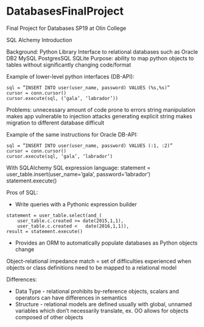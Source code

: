 # DatabasesFinalProject
Final Project for Databases SP19 at Olin College

SQL Alchemy Introduction

Background:
Python Library
Interface to relational databases such as
Oracle
DB2
MySQL
PostgresSQL
SQLite
Purpose: ability to map python objects to tables without significantly changing code/format

Example of lower-level python interfaces (DB-API):
```
sql = ”INSERT INTO user(user_name, password) VALUES (%s,%s)”
cursor = conn.cursor()
cursor.execute(sql, (‘gala’, ‘labrador’))
```

Problems:
unnecessary amount of code
prone to errors
string manipulation makes app vulnerable to injection attacks
generating explicit string makes migration to different database difficult

Example of the same instructions for Oracle DB-API:
```
sql = ”INSERT INTO user(user_name, password) VALUES (:1, :2)”
cursor = conn.cursor()
cursor.execute(sql, ‘gala’, ‘labrador’)
```

With SQLAlchemy SQL expression language:
statement = user_table.insert(user_name=’gala’, password=’labrador’)
statement.execute()

Pros of SQL:
- Write queries with a Pythonic expression builder
```
statement = user_table.select(and_(
    user_table.c.created >= date(2015,1,1),
    user_table.c.created <   date(2016,1,1)),
result = statement.execute()
```

- Provides an ORM to automatically populate databases as Python objects change

Object-relational impedance match = set of difficulties experienced when objects or class definitions need to be mapped to a relational model

Differences:
- Data Type - relational prohibits by-reference objects, scalars and operators can have differences in semantics
- Structure - relational models are defined usually with global, unnamed variables which don’t necessarily translate, ex. OO allows for objects composed of other objects


